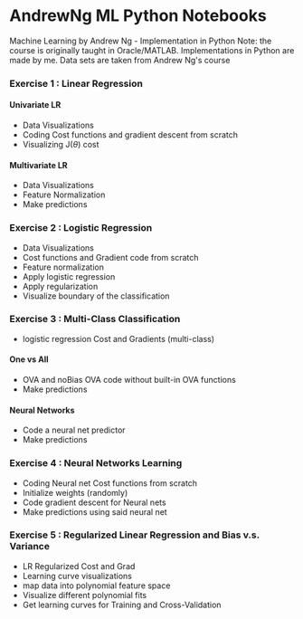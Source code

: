 # AndrewNg ML Python Notebooks
Machine Learning by Andrew Ng - Implementation in Python
Note: the course is originally taught in Oracle/MATLAB. Implementations in Python are made by me. Data sets are taken from Andrew Ng's course

### Exercise 1 : Linear Regression 
#### Univariate LR
- Data Visualizations
- Coding Cost functions and gradient descent from scratch
- Visualizing J($\theta$) cost

#### Multivariate LR 
- Data Visualizations
- Feature Normalization
- Make predictions

### Exercise 2 : Logistic Regression 
- Data Visualizations
- Cost functions and Gradient code from scratch
- Feature normalization
- Apply logistic regression
- Apply regularization
- Visualize boundary of the classification

### Exercise 3 : Multi-Class Classification
- logistic regression Cost and Gradients (multi-class)
#### One vs All 
- OVA and noBias OVA code without built-in OVA functions
- Make predictions
#### Neural Networks 
- Code a neural net predictor
- Make predictions

### Exercise 4 : Neural Networks Learning
- Coding Neural net Cost functions from scratch
- Initialize weights (randomly)
- Code gradient descent for Neural nets
- Make predictions using said neural net

### Exercise 5 : Regularized Linear Regression and Bias v.s. Variance

- LR Regularized Cost and Grad
- Learning curve visualizations
- map data into polynomial feature space
- Visualize different polynomial fits
- Get learning curves for Training and Cross-Validation
